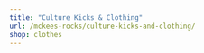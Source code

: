 ```yaml
---
title: "Culture Kicks & Clothing"
url: /mckees-rocks/culture-kicks-and-clothing/
shop: clothes
---
```

